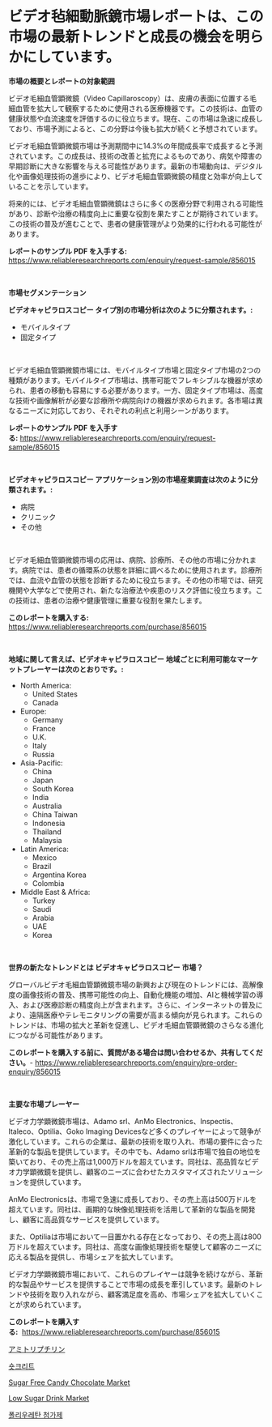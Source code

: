 <p><h1>ビデオ毡細動脈鏡市場レポートは、この市場の最新トレンドと成長の機会を明らかにしています。</h1></p><p><strong>市場の概要とレポートの対象範囲</strong></p>
<p><p>ビデオ毛細血管顕微鏡（Video Capillaroscopy）は、皮膚の表面に位置する毛細血管を拡大して観察するために使用される医療機器です。この技術は、血管の健康状態や血流速度を評価するのに役立ちます。現在、この市場は急速に成長しており、市場予測によると、この分野は今後も拡大が続くと予想されています。</p><p>ビデオ毛細血管顕微鏡市場は予測期間中に14.3%の年間成長率で成長すると予測されています。この成長は、技術の改善と拡充によるものであり、病気や障害の早期診断に大きな影響を与える可能性があります。最新の市場動向は、デジタル化や画像処理技術の進歩により、ビデオ毛細血管顕微鏡の精度と効率が向上していることを示しています。</p><p>将来的には、ビデオ毛細血管顕微鏡はさらに多くの医療分野で利用される可能性があり、診断や治療の精度向上に重要な役割を果たすことが期待されています。この技術の普及が進むことで、患者の健康管理がより効果的に行われる可能性があります。</p></p>
<p><strong>レポートのサンプル PDF を入手する:</strong> <a href="https://www.reliableresearchreports.com/enquiry/request-sample/856015">https://www.reliableresearchreports.com/enquiry/request-sample/856015</a></p>
<p>&nbsp;</p>
<p><strong>市場セグメンテーション</strong></p>
<p><strong>ビデオキャピラロスコピー タイプ別の市場分析は次のように分類されます。:</strong></p>
<p><ul><li>モバイルタイプ</li><li>固定タイプ</li></ul></p>
<p>&nbsp;</p>
<p><p>ビデオ毛細血管顕微鏡市場には、モバイルタイプ市場と固定タイプ市場の2つの種類があります。モバイルタイプ市場は、携帯可能でフレキシブルな機器が求められ、患者の移動も容易にする必要があります。一方、固定タイプ市場は、高度な技術や画像解析が必要な診療所や病院向けの機器が求められます。各市場は異なるニーズに対応しており、それぞれの利点と利用シーンがあります。</p></p>
<p><strong>レポートのサンプル PDF を入手する:</strong>&nbsp;<a href="https://www.reliableresearchreports.com/enquiry/request-sample/856015">https://www.reliableresearchreports.com/enquiry/request-sample/856015</a></p>
<p>&nbsp;</p>
<p><strong> ビデオキャピラロスコピー アプリケーション別の市場産業調査は次のように分類されます。:</strong></p>
<p><ul><li>病院</li><li>クリニック</li><li>その他</li></ul></p>
<p>&nbsp;</p>
<p><p>ビデオ毛細血管顕微鏡市場の応用は、病院、診療所、その他の市場に分かれます。病院では、患者の循環系の状態を詳細に調べるために使用されます。診療所では、血流や血管の状態を診断するために役立ちます。その他の市場では、研究機関や大学などで使用され、新たな治療法や疾患のリスク評価に役立ちます。この技術は、患者の治療や健康管理に重要な役割を果たします。</p></p>
<p><strong>このレポートを購入する:</strong>&nbsp; <a href="https://www.reliableresearchreports.com/purchase/856015">https://www.reliableresearchreports.com/purchase/856015</a></p>
<p>&nbsp;</p>
<p><strong>地域に関して言えば、ビデオキャピラロスコピー 地域ごとに利用可能なマーケットプレーヤーは次のとおりです。:</strong></p>
<p><ul>
    <li>
        North America:
        <ul>
            <li>United States</li>
            <li>Canada</li>
        </ul>
    </li>
    <li>
        Europe:
        <ul>
            <li>Germany</li>
            <li>France</li>
            <li>U.K.</li>
            <li>Italy</li>
            <li>Russia</li>
        </ul>
    </li>
    <li>
        Asia-Pacific:
        <ul>
            <li>China</li>
            <li>Japan</li>
            <li>South Korea</li>
            <li>India</li>
            <li>Australia</li>
            <li>China Taiwan</li>
            <li>Indonesia</li>
            <li>Thailand</li>
            <li>Malaysia</li>
        </ul>
    </li>
    <li>
        Latin America:
        <ul>
            <li>Mexico</li>
            <li>Brazil</li>
            <li>Argentina Korea</li>
            <li>Colombia</li>
        </ul>
    </li>
    <li>
        Middle East & Africa:
        <ul>
            <li>Turkey</li>
            <li>Saudi</li>
            <li>Arabia</li>
            <li>UAE</li>
            <li>Korea</li>
        </ul>
    </li>
    </ul></p>
<p>&nbsp;</p>
<p><strong>世界の新たなトレンドとは ビデオキャピラロスコピー 市場？</strong></p>
<p><p>グローバルビデオ毛細血管顕微鏡市場の新興および現在のトレンドには、高解像度の画像技術の普及、携帯可能性の向上、自動化機能の増加、AIと機械学習の導入、および医療診断の精度向上が含まれます。さらに、インターネットの普及により、遠隔医療やテレモニタリングの需要が高まる傾向が見られます。これらのトレンドは、市場の拡大と革新を促進し、ビデオ毛細血管顕微鏡のさらなる進化につながる可能性があります。</p></p>
<p><strong>このレポートを購入する前に、質問がある場合は問い合わせるか、共有してください。</strong>- <a href="https://www.reliableresearchreports.com/enquiry/pre-order-enquiry/856015">https://www.reliableresearchreports.com/enquiry/pre-order-enquiry/856015</a></p>
<p>&nbsp;</p>
<p><strong>主要な市場プレーヤー</strong></p>
<p><p>ビデオ力学顕微鏡市場は、Adamo srl、AnMo Electronics、Inspectis、Italeco、Optilia、Goko Imaging Devicesなど多くのプレイヤーによって競争が激化しています。これらの企業は、最新の技術を取り入れ、市場の要件に合った革新的な製品を提供しています。その中でも、Adamo srlは市場で独自の地位を築いており、その売上高は1,000万ドルを超えています。同社は、高品質なビデオ力学顕微鏡を提供し、顧客のニーズに合わせたカスタマイズされたソリューションを提供しています。</p><p>AnMo Electronicsは、市場で急速に成長しており、その売上高は500万ドルを超えています。同社は、画期的な映像処理技術を活用して革新的な製品を開発し、顧客に高品質なサービスを提供しています。</p><p>また、Optiliaは市場において一目置かれる存在となっており、その売上高は800万ドルを超えています。同社は、高度な画像処理技術を駆使して顧客のニーズに応える製品を提供し、市場シェアを拡大しています。</p><p>ビデオ力学顕微鏡市場において、これらのプレイヤーは競争を続けながら、革新的な製品やサービスを提供することで市場の成長を牽引しています。最新のトレンドや技術を取り入れながら、顧客満足度を高め、市場シェアを拡大していくことが求められています。</p></p>
<p><strong>このレポートを購入する:</strong>&nbsp;&nbsp;<a href="https://www.reliableresearchreports.com/purchase/856015">https://www.reliableresearchreports.com/purchase/856015</a></p>
<p><p><a href="https://github.com/zjkmgcs938405/Market-Research-Report-List-1/blob/main/34913454857.md">アミトリプチリン</a></p><p><a href="https://github.com/vsnao330707/Market-Research-Report-List-1/blob/main/46227834368.md">숏크리트</a></p><p><a href="https://issuu.com/reportprime-2/docs/sugar-free-candy-chocolate-market-size-2030.pptx">Sugar Free Candy Chocolate Market</a></p><p><a href="https://issuu.com/reportprime-2/docs/low-sugar-drink-market-size-2030.pptx">Low Sugar Drink Market</a></p><p><a href="https://github.com/laholand/Market-Research-Report-List-3/blob/main/61989224367.md">폴리우레탄 첨가제</a></p></p>
